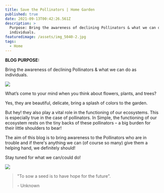 ```yaml
---
title: Save the Pollinators | Home Garden
published: true
date: 2021-09-13T00:42:26.561Z
description: >
  Purpose: Bring the awareness of declining Pollinators & what we can do as
  individuals.
featuredimage: /assets/img_5040-2.jpg
tags:
  - Home
---
```

**BLOG PURPOSE:**

Bring the awareness of declining Pollinators & what we can do as individuals.

![](/assets/img_5040-copy.jpg)

What’s come to your mind when you think about flowers, plants, and trees?

Yes, they are beautiful, delicate, bring a splash of colors to the garden.

But hey! they also play a vital role in the functioning of our ecosystems. This is especially true in the case of pollinators. In Simple, the functioning of our ecosystem rests on the tiny backs of these pollinators – a big burden for their little shoulders to bear! 

The aim of this blog is to bring awareness to the Pollinators who are in trouble and if there's anything we can (of course so many) give them a helping hand, we definitely should! 

Stay tuned for what we can/could do! 

![](/assets/img_5509.jpg)

> "To sow a seed is to have hope for the future". 
>
> \- Unknown